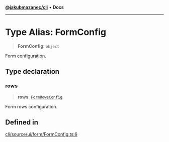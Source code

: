 [**@jakubmazanec/cli**](../README.md) • **Docs**

---

# Type Alias: FormConfig

> **FormConfig**: `object`

Form configuration.

## Type declaration

### rows

> **rows**: [`FormRowsConfig`](FormRowsConfig.md)

Form rows configuration.

## Defined in

[cli/source/ui/form/FormConfig.ts:6](https://github.com/jakubmazanec/tools/blob/3137813ef46c72d3c081751f960a2aa2c61ad567/packages/cli/source/ui/form/FormConfig.ts#L6)

